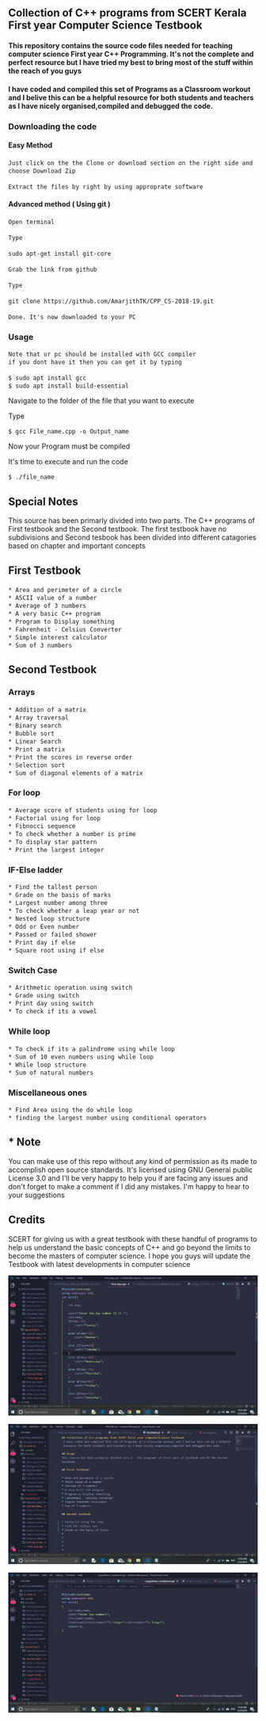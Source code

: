 ## Collection of C++ programs from SCERT Kerala First year Computer Science Testbook

#### This repository contains the source code files needed for teaching computer science First year C++ Programming. It's not the complete and perfect resource but I have tried my best to bring most of the stuff within the reach of you guys

#### I have coded and compiled this set of Programs as a Classroom workout and I belive this can be a helpful resource for both students and teachers as I have nicely organised,compiled and debugged the code. 

### Downloading the code





#### Easy Method

    Just click on the the Clone or download section on the right side and choose Download Zip 

    Extract the files by right by using approprate software

#### Advanced method ( Using git )

    Open terminal

    Type 
    
    sudo apt-get install git-core
     
    Grab the link from github

    Type
    
    git clone https://github.com/AmarjithTK/CPP_CS-2018-19.git
    
    Done. It's now downloaded to your PC

### Usage

    Note that ur pc should be installed with GCC compiler
    if you dont have it then you can get it by typing 
        
    $ sudo apt install gcc
    $ sudo apt install build-essential

Navigate to the folder of the file that you want to execute

Type


    $ gcc File_name.cpp -o Output_name
    
Now your Program must be compiled

It's time to execute and run the code

    
    $ ./file_name
    

## Special Notes
This source has been primarly divided into two parts. The C++ programs of First testbook and the Second testbook. The first testbook have no subdivisions and Second tesbook has been divided into different catagories based on chapter and important concepts

## First Testbook

    * Area and perimeter of a circle 
    * ASCII value of a number
    * Average of 3 numbers 
    * A very basic C++ program
    * Program to Display something
    * Fahrenheit - Celsius Converter
    * Simple interest calculator
    * Sum of 3 numbers

## Second Testbook

### Arrays
    * Addition of a matrix
    * Array traversal
    * Binary search
    * Bubble sort
    * Linear Search
    * Print a matrix
    * Print the scores in reverse order
    * Selection sort
    * Sum of diagonal elements of a matrix

### For loop
    * Average score of students using for loop
    * Factorial using for loop
    * Fibnocci sequence
    * To check whether a number is prime 
    * To display star pattern
    * Print the largest integer 

### IF-Else ladder
    * Find the tallest person
    * Grade on the basis of marks
    * Largest number among three 
    * To check whether a leap year or not
    * Nested loop structure
    * Odd or Even number
    * Passed or failed shower
    * Print day if else
    * Square root using if else

### Switch Case
    * Arithmetic operation using switch
    * Grade using switch
    * Print day using switch
    * To check if its a vowel

### While loop
    * To check if its a palindrome using while loop
    * Sum of 10 even numbers using while loop
    * While loop structure
    * Sum of natural numbers

### Miscellaneous ones
    * Find Area using the do while loop 
    * finding the largest number using conditional operators

 ## * Note 
 You can make use of this repo without any kind of permission as its made to accomplish open source standards. It's licensed using GNU General public License 3.0 and I'll be very happy to help you if are facing any issues and don't forget to make a comment if I did any mistakes. I'm happy to hear to your suggestions

 ## Credits 
 SCERT for giving us with a great testbook with these handful of programs to help us understand the basic concepts of C++ and go beyond the limits to become the masters of computer science. I hope you guys will update the Testbook with latest developments in computer science






![VSCODE](Screenshots/1.png)



![VSCODE](Screenshots/2.png)



![VSCODE](Screenshots/3.png)
